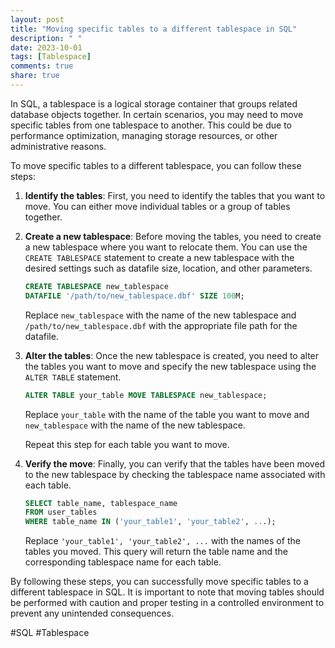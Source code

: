 ```yaml
---
layout: post
title: "Moving specific tables to a different tablespace in SQL"
description: " "
date: 2023-10-01
tags: [Tablespace]
comments: true
share: true
---
```


In SQL, a tablespace is a logical storage container that groups related database objects together. In certain scenarios, you may need to move specific tables from one tablespace to another. This could be due to performance optimization, managing storage resources, or other administrative reasons.

To move specific tables to a different tablespace, you can follow these steps:

1. **Identify the tables**: First, you need to identify the tables that you want to move. You can either move individual tables or a group of tables together.

2. **Create a new tablespace**: Before moving the tables, you need to create a new tablespace where you want to relocate them. You can use the `CREATE TABLESPACE` statement to create a new tablespace with the desired settings such as datafile size, location, and other parameters.

   ```sql
   CREATE TABLESPACE new_tablespace
   DATAFILE '/path/to/new_tablespace.dbf' SIZE 100M;
   ```

   Replace `new_tablespace` with the name of the new tablespace and `/path/to/new_tablespace.dbf` with the appropriate file path for the datafile.

3. **Alter the tables**: Once the new tablespace is created, you need to alter the tables you want to move and specify the new tablespace using the `ALTER TABLE` statement.

   ```sql
   ALTER TABLE your_table MOVE TABLESPACE new_tablespace;
   ```

   Replace `your_table` with the name of the table you want to move and `new_tablespace` with the name of the new tablespace.

   Repeat this step for each table you want to move.

4. **Verify the move**: Finally, you can verify that the tables have been moved to the new tablespace by checking the tablespace name associated with each table.

   ```sql
   SELECT table_name, tablespace_name
   FROM user_tables
   WHERE table_name IN ('your_table1', 'your_table2', ...);
   ```

   Replace `'your_table1', 'your_table2', ...` with the names of the tables you moved. This query will return the table name and the corresponding tablespace name for each table.

By following these steps, you can successfully move specific tables to a different tablespace in SQL. It is important to note that moving tables should be performed with caution and proper testing in a controlled environment to prevent any unintended consequences.

#SQL #Tablespace